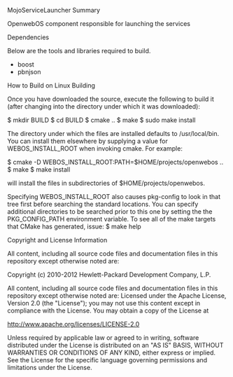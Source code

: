 MojoServiceLauncher
Summary

OpenwebOS component responsible for launching the services

Dependencies

Below are the tools and libraries required to build.

- boost
- pbnjson 


How to Build on Linux
Building

Once you have downloaded the source, execute the following to build it (after changing into the directory under which it was downloaded):

$ mkdir BUILD
$ cd BUILD
$ cmake ..
$ make
$ sudo make install

The directory under which the files are installed defaults to /usr/local/bin. You can install them elsewhere by supplying a value for WEBOS_INSTALL_ROOT when invoking cmake. For example:

$ cmake -D WEBOS_INSTALL_ROOT:PATH=$HOME/projects/openwebos ..
$ make
$ make install

will install the files in subdirectories of $HOME/projects/openwebos.

Specifying WEBOS_INSTALL_ROOT also causes pkg-config to look in that tree first before searching the standard locations. You can specify additional directories to be searched prior to this one by setting the the PKG_CONFIG_PATH environment variable.
To see all of the make targets that CMake has generated, issue:
$ make help

Copyright and License Information

All content, including all source code files and documentation files in this repository except otherwise noted are:

Copyright (c) 2010-2012 Hewlett-Packard Development Company, L.P.

All content, including all source code files and documentation files in this repository except otherwise noted are: Licensed under the Apache License, Version 2.0 (the "License"); you may not use this content except in compliance with the License. You may obtain a copy of the License at

http://www.apache.org/licenses/LICENSE-2.0

Unless required by applicable law or agreed to in writing, software distributed under the License is distributed on an "AS IS" BASIS, WITHOUT WARRANTIES OR CONDITIONS OF ANY KIND, either express or implied. See the License for the specific language governing permissions and limitations under the License.

